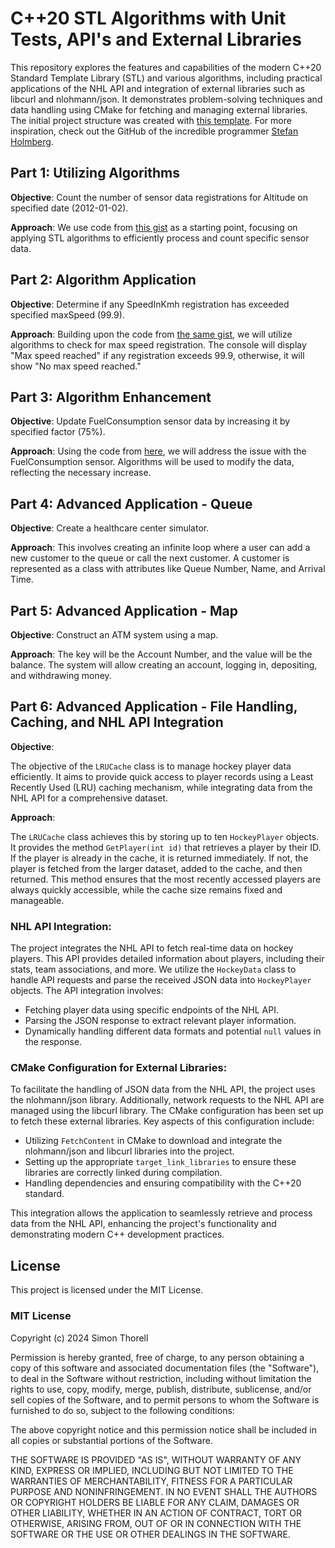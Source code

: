 # C++20 STL Algorithms with Unit Tests, API's and External Libraries

This repository explores the features and capabilities of the modern C++20 Standard Template Library (STL) and various algorithms, including practical applications of the NHL API and integration of external libraries such as libcurl and nlohmann/json. It demonstrates problem-solving techniques and data handling using CMake for fetching and managing external libraries. The initial project structure was created with [this template](https://github.com/simonthorell/cpp-cmake-googletest.git). For more inspiration, check out the GitHub of the incredible programmer [Stefan Holmberg](https://github.com/aspcodenet).

## Part 1: Utilizing Algorithms

**Objective**: Count the number of sensor data registrations for Altitude on specified date (2012-01-02).

**Approach**: We use code from [this gist](https://gist.github.com/aspcodenet/35b137316df262ff744e3a583bb388d0) as a starting point, focusing on applying STL algorithms to efficiently process and count specific sensor data.

## Part 2: Algorithm Application

**Objective**: Determine if any SpeedInKmh registration has exceeded specified maxSpeed (99.9).

**Approach**: Building upon the code from [the same gist](https://gist.github.com/aspcodenet/35b137316df262ff744e3a583bb388d0), we will utilize algorithms to check for max speed registration. The console will display "Max speed reached" if any registration exceeds 99.9, otherwise, it will show "No max speed reached."

## Part 3: Algorithm Enhancement

**Objective**: Update FuelConsumption sensor data by increasing it by specified factor (75%).

**Approach**: Using the code from [here](https://gist.github.com/aspcodenet/35b137316df262ff744e3a583bb388d0), we will address the issue with the FuelConsumption sensor. Algorithms will be used to modify the data, reflecting the necessary increase.

## Part 4: Advanced Application - Queue

**Objective**: Create a healthcare center simulator.

**Approach**: This involves creating an infinite loop where a user can add a new customer to the queue or call the next customer. A customer is represented as a class with attributes like Queue Number, Name, and Arrival Time.

## Part 5: Advanced Application - Map

**Objective**: Construct an ATM system using a map.

**Approach**: The key will be the Account Number, and the value will be the balance. The system will allow creating an account, logging in, depositing, and withdrawing money.

## Part 6: Advanced Application - File Handling, Caching, and NHL API Integration

**Objective**:

The objective of the `LRUCache` class is to manage hockey player data efficiently. It aims to provide quick access to player records using a Least Recently Used (LRU) caching mechanism, while integrating data from the NHL API for a comprehensive dataset.

**Approach**:

The `LRUCache` class achieves this by storing up to ten `HockeyPlayer` objects. It provides the method `GetPlayer(int id)` that retrieves a player by their ID. If the player is already in the cache, it is returned immediately. If not, the player is fetched from the larger dataset, added to the cache, and then returned. This method ensures that the most recently accessed players are always quickly accessible, while the cache size remains fixed and manageable.

### NHL API Integration:

The project integrates the NHL API to fetch real-time data on hockey players. This API provides detailed information about players, including their stats, team associations, and more. We utilize the `HockeyData` class to handle API requests and parse the received JSON data into `HockeyPlayer` objects. The API integration involves:

- Fetching player data using specific endpoints of the NHL API.
- Parsing the JSON response to extract relevant player information.
- Dynamically handling different data formats and potential `null` values in the response.

### CMake Configuration for External Libraries:

To facilitate the handling of JSON data from the NHL API, the project uses the nlohmann/json library. Additionally, network requests to the NHL API are managed using the libcurl library. The CMake configuration has been set up to fetch these external libraries. Key aspects of this configuration include:

- Utilizing `FetchContent` in CMake to download and integrate the nlohmann/json and libcurl libraries into the project.
- Setting up the appropriate `target_link_libraries` to ensure these libraries are correctly linked during compilation.
- Handling dependencies and ensuring compatibility with the C++20 standard.

This integration allows the application to seamlessly retrieve and process data from the NHL API, enhancing the project's functionality and demonstrating modern C++ development practices.

## License

This project is licensed under the MIT License.

### MIT License

Copyright (c) 2024 Simon Thorell

Permission is hereby granted, free of charge, to any person obtaining a copy of this software and associated documentation files (the "Software"), to deal in the Software without restriction, including without limitation the rights to use, copy, modify, merge, publish, distribute, sublicense, and/or sell copies of the Software, and to permit persons to whom the Software is furnished to do so, subject to the following conditions:

The above copyright notice and this permission notice shall be included in all copies or substantial portions of the Software.

THE SOFTWARE IS PROVIDED "AS IS", WITHOUT WARRANTY OF ANY KIND, EXPRESS OR IMPLIED, INCLUDING BUT NOT LIMITED TO THE WARRANTIES OF MERCHANTABILITY, FITNESS FOR A PARTICULAR PURPOSE AND NONINFRINGEMENT. IN NO EVENT SHALL THE AUTHORS OR COPYRIGHT HOLDERS BE LIABLE FOR ANY CLAIM, DAMAGES OR OTHER LIABILITY, WHETHER IN AN ACTION OF CONTRACT, TORT OR OTHERWISE, ARISING FROM, OUT OF OR IN CONNECTION WITH THE SOFTWARE OR THE USE OR OTHER DEALINGS IN THE SOFTWARE.